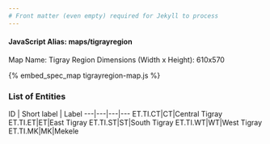 ```yaml
---
# Front matter (even empty) required for Jekyll to process
---
```


#### JavaScript Alias: maps/tigrayregion

Map Name: Tigray Region
Dimensions (Width x Height): 610x570



{% embed_spec_map tigrayregion-map.js %}

### List of Entities

ID | Short label | Label
---|---|---|---
ET.TI.CT|CT|Central Tigray
ET.TI.ET|ET|East Tigray
ET.TI.ST|ST|South Tigray
ET.TI.WT|WT|West Tigray
ET.TI.MK|MK|Mekele
